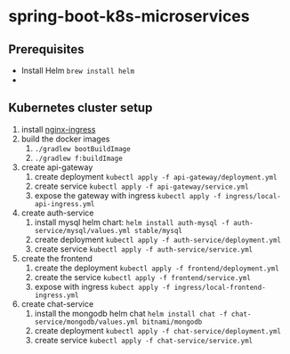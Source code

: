 # spring-boot-k8s-microservices

## Prerequisites
* Install Helm `brew install helm`
* 

## Kubernetes cluster setup
1. install [nginx-ingress](https://kubernetes.github.io/ingress-nginx/deploy/)
1. build the docker images
    1. `./gradlew bootBuildImage`
    1. `./gradlew f:buildImage`
1. create api-gateway 
    1. create deployment `kubectl apply -f api-gateway/deployment.yml`
    1. create service `kubectl apply -f api-gateway/service.yml`
    1. expose the gateway with ingress `kubectl apply -f ingress/local-api-ingress.yml`
1. create auth-service
    1. install mysql helm chart: `helm install auth-mysql -f auth-service/mysql/values.yml stable/mysql`
    1. create deployment `kubectl apply -f auth-service/deployment.yml` 
    1. create service `kubectl apply -f auth-service/service.yml` 
1. create the frontend
    1. create the deployment `kubectl apply -f frontend/deployment.yml`
    1. create the service `kubectl apply -f frontend/service.yml`
    1. expose with ingress `kubect apply -f ingress/local-frontend-ingress.yml`
1. create chat-service
    1. install the mongodb helm chat `helm install chat -f chat-service/mongodb/values.yml bitnami/mongodb`
    1. create deployment `kubectl apply -f chat-service/deployment.yml` 
    1. create service `kubectl apply -f chat-service/service.yml` 
